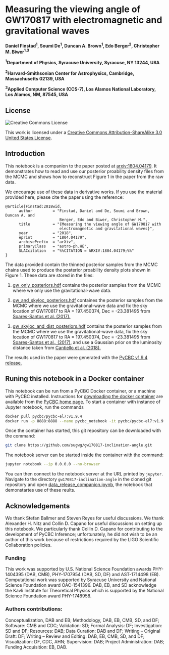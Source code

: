 # Measuring the viewing angle of GW170817 with electromagnetic and gravitational waves

**Daniel Finstad<sup>1</sup>, Soumi De<sup>1</sup>, Duncan A. Brown<sup>1</sup>, Edo Berger<sup>2</sup>, Christopher M. Biwer<sup>1,3</sup>**

**<sup>1</sup>Department of Physics, Syracuse University, Syracuse, NY 13244, USA**

**<sup>2</sup>Harvard-Smithsonian Center for Astrophysics, Cambridge, Massachusetts 02139, USA**

**<sup>3</sup>Applied Computer Science (CCS-7), Los Alamos National Laboratory, Los Alamos, NM, 87545, USA**

## License

![Creative Commons License](https://i.creativecommons.org/l/by-sa/3.0/us/88x31.png "Creative Commons License")

This work is licensed under a [Creative Commons Attribution-ShareAlike 3.0 United States License](http://creativecommons.org/licenses/by-sa/3.0/us/).

## Introduction

This notebook is a companion to the paper posted at [arxiv:1804.04179](https://arxiv.org/abs/1804.04179). It demonstrates how to read and use our posterior proability density files from the MCMC and shows how to reconstruct Figure 1 in the paper from the raw data.

We encourage use of these data in derivative works. If you use the material provided here, please cite the paper using the reference:
```
@article{Finstad:2018wid,
      author         = "Finstad, Daniel and De, Soumi and Brown, Duncan A. and
                        Berger, Edo and Biwer, Christopher M.",
      title          = "{Measuring the viewing angle of GW170817 with
                        electromagnetic and gravitational waves}",
      year           = "2018",
      eprint         = "1804.04179",
      archivePrefix  = "arXiv",
      primaryClass   = "astro-ph.HE",
      SLACcitation   = "%%CITATION = ARXIV:1804.04179;%%"
}
```

The data provided contain the thinned posterior samples from the MCMC chains used to produce the posterior proability density plots shown in Figure 1. These data are stored in the files:

 1. [gw_only_posteriors.hdf](https://github.com/sugwg/gw170817-inclination-angle/blob/master/gw_only_posteriors.hdf)  contains the posterior samples from the MCMC where we only use the gravitational-wave data.
 2. [gw_and_skyloc_posteriors.hdf](https://github.com/sugwg/gw170817-inclination-angle/blob/master/gw_and_skyloc_posteriors.hdf) containes the posterior samples from the MCMC where we use the gravitational-wave data and fix the sky location of GW170817 to RA = 197.450374, Dec = -23.381495 from [Soares-Santos et al. (2017).](http://iopscience.iop.org/article/10.3847/2041-8213/aa9059/meta)

 3. [gw_skyloc_and_dist_posteriors.hdf](https://github.com/sugwg/gw170817-inclination-angle/blob/master/gw_skyloc_and_dist_posteriors.hdf) contains the posterior samples from the MCMC where we use the gravitational-wave data, fix the sky location of GW170817 to RA = 197.450374, Dec = -23.381495 from [Soares-Santos et al., (2017)](http://iopscience.iop.org/article/10.3847/2041-8213/aa9059/meta), and use a Gaussian prior on the luminosity distance taken from [Cantiello et al. (2018).](http://iopscience.iop.org/article/10.3847/2041-8213/aaad64/meta)

The results used in the paper were generated with the [PyCBC v1.9.4 release.](https://github.com/gwastro/pycbc/releases/tag/v1.9.4)

## Runing this notebook in a Docker container

This notebook can be run from a PyCBC Docker container, or a machine with PyCBC installed. Instructions for [downloading the docker container](http://gwastro.github.io/pycbc/latest/html/docker.html) are available from the [PyCBC home page.](https://pycbc.org/) To start a container with instance of Jupyter notebook, run the commands
```sh
docker pull pycbc/pycbc-el7:v1.9.4
docker run -p 8888:8888 --name pycbc_notebook -it pycbc/pycbc-el7:v1.9.4 /bin/bash -l
```
Once the container has started, this git repository can be downloaded with the command:
```sh
git clone https://github.com/sugwg/gw170817-inclination-angle.git
```
The notebook server can be started inside the container with the command:
```sh
jupyter notebook --ip 0.0.0.0 --no-browser
```
You can then connect to the notebook server at the URL printed by ``jupyter``. Navigate to the directory `gw170817-inclination-angle` in the cloned git repository and open [data_release_companion.ipynb](https://github.com/sugwg/gw170817-inclination-angle/blob/master/data_release_companion.ipynb), the notebook that demonstartes use of these reults.

## Acknowledgements

We thank Stefan Ballmer and Steven Reyes for useful discussions. We thank Alexander H. Nitz and Collin D. Capano for useful discussions on setting up this notebook.
We particularly thank Collin D. Capano for contributing to the development of PyCBC Inference; unfortunately, he did not wish to be an author of this work because of restrictions required by the LIGO Scientific Collaboration policies. 

### Funding

This work was supported by U.S. National Science Foundation awards PHY-1404395 (DAB, CMB), PHY-1707954 (DAB, SD, DF) and AST-1714498 (EB). Computational work was supported by Syracuse University and National Science Foundation award OAC-1541396. DAB, EB, and SD acknowledge the Kavli Institute for Theoretical Physics which is supported by the National Science Foundation award PHY-1748958. 

### Authors contributions:
Conceptualization, DAB and EB; Methodology, DAB, EB, CMB, SD, and DF; Software: CMB and CDC; Validation: SD; Formal Analysis: DF; Investigation: SD and DF; Resources: DAB; Data Curation: DAB and DF; Writing – Original Draft: DF; Writing – Review and Editing: DAB, EB, CMB, SD, and DF; Visualization: DF, CDC, AHN; Supervision: DAB; Project Administration: DAB; Funding Acquisition: EB, DAB.




